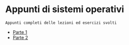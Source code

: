 # Appunti di sistemi operativi

````
Appunti completi delle lezioni ed esercizi svolti
````

- [Parte 1](https://github.com/gaiabertolino/appunti/blob/f550fbfb94ae71aa0598d1efb14e3c8967bd235a/Sistemi_operativi_1.pdf)
- [Parte 2](https://github.com/gaiabertolino/appunti/blob/f550fbfb94ae71aa0598d1efb14e3c8967bd235a/Sistemi_operativi_2.pdf)
